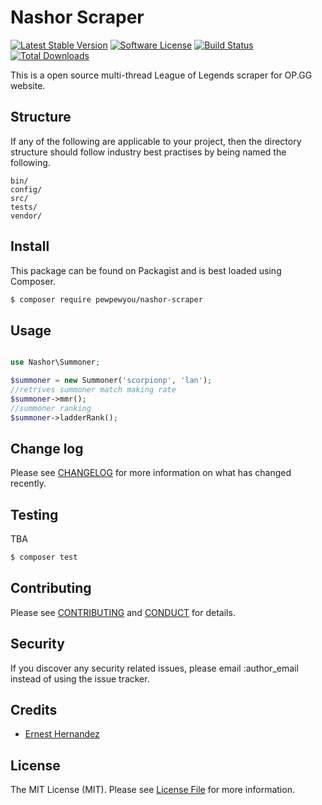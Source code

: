 # Nashor Scraper
[![Latest Stable Version](https://poser.pugx.org/pewpewyou/nashor-scraper/v/stable)](https://packagist.org/packages/pewpewyou/nashor-scraper)
[![Software License][ico-license]](LICENSE.md)
[![Build Status][ico-travis]](https://travis-ci.org/pewpewyou/nashor-scraper)
[![Total Downloads](https://poser.pugx.org/pewpewyou/nashor-scraper/downloads)](https://packagist.org/packages/pewpewyou/nashor-scraper)

This is a open source multi-thread League of Legends scraper for OP.GG website.

## Structure

If any of the following are applicable to your project, then the directory structure should follow industry best practises by being named the following.

```
bin/        
config/
src/
tests/
vendor/
```


## Install

This package can be found on Packagist and is best loaded using Composer.

``` bash
$ composer require pewpewyou/nashor-scraper
```

## Usage

``` php

use Nashor\Summoner;

$summoner = new Summoner('scorpionp', 'lan');
//retrives summoner match making rate
$summoner->mmr();
//summoner ranking
$summoner->ladderRank();

```

## Change log

Please see [CHANGELOG](CHANGELOG.md) for more information on what has changed recently.

## Testing
TBA
``` bash
$ composer test
```

## Contributing

Please see [CONTRIBUTING](CONTRIBUTING.md) and [CONDUCT](CONDUCT.md) for details.

## Security

If you discover any security related issues, please email :author_email instead of using the issue tracker.

## Credits

- [Ernest Hernandez](http://ernest.gallery)

## License

The MIT License (MIT). Please see [License File](LICENSE.md) for more information.

[ico-version]: https://img.shields.io/packagist/v/:vendor/:package_name.svg?style=flat-square
[ico-license]: https://img.shields.io/badge/license-MIT-brightgreen.svg?style=flat-square
[ico-travis]: https://img.shields.io/travis/:vendor/:package_name/master.svg?style=flat-square
[ico-scrutinizer]: https://img.shields.io/scrutinizer/coverage/g/:vendor/:package_name.svg?style=flat-square
[ico-code-quality]: https://img.shields.io/scrutinizer/g/:vendor/:package_name.svg?style=flat-square
[ico-downloads]: https://img.shields.io/packagist/dt/:vendor/:package_name.svg?style=flat-square

[link-packagist]: https://packagist.org/packages/:vendor/:package_name
[link-travis]: https://travis-ci.org/:vendor/:package_name
[link-scrutinizer]: https://scrutinizer-ci.com/g/:vendor/:package_name/code-structure
[link-code-quality]: https://scrutinizer-ci.com/g/:vendor/:package_name
[link-downloads]: https://packagist.org/packages/:vendor/:package_name
[link-author]: https://github.com/:author_username
[link-contributors]: ../../contributors
